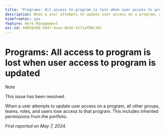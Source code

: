 ```yaml
---
title: 'Programs: All access to program is lost when user access to program is updated'
description: When a user attempts to update user access on a program, all other groups, teams, roles, and users lose access to that program. This includes inherited permissions from the portfolio.
hidefromtoc: yes
feature: Work Management
exl-id: 0d02b200-5447-4cee-8e36-4171af00c101
---
```

# Programs: All access to program is lost when user access to program is updated

>[!NOTE]
>
>This issue has been resolved.

When a user attempts to update user access on a program, all other groups, teams, roles, and users lose access to that program. This includes inherited permissions from the portfolio.

_First reported on May 7, 2024._
